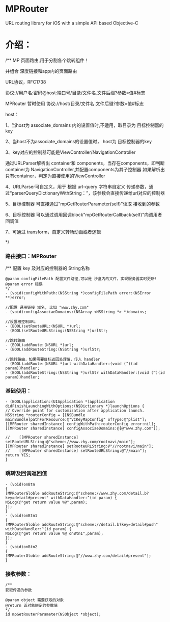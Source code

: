 # MPRouter #
URL routing library for iOS with a simple API based Objective-C

# 介绍： #
/**
MP 页面路由,用于分割各个跳转组件！

并组合 深度链接和app内的页面路由

URL协议，RFC1738

协议://用户名:密码@host:端口号/目录/文件名.文件后缀?参数=值#标志

MPRouter 暂时使用 协议://host/目录/文件名.文件后缀?参数=值#标志

host：

1、当host为 associate_domains 内的设置值时,不适用，取目录为 目标控制器的key

2、当host不为associate_domains的设置值时， host为 目标控制器的key

3、key对应的控制器可能是ViewController/NavigationController

通过URLParser解析出 container和 components，当存在components，即判断container为 NavigationController,并配置components为其子控制器
如果解析出只有container，判定为直接使用的ViewController

4、URLParser可自定义，用于 根据 url-query 字符串自定义 传递参数，通过“parserQueryDictionaryWithString：”，该参数会直接传递给url对应的控制器

5、目标控制器 可直接通过"mpGetRouterParameter(self)"读取 接收到的参数

6、目标控制器 可以通过调用回调block"mpGetRouterCallback(self)"向调用者 回调值

7、可通过 transform，自定义转场动画或者逻辑

*/


### 路由接口：MPRouter ###
/**
配置 key 及对应的控制器的 String名称
```objc
@param configFilePath 配置文件路径,可以是 沙盒内的文件，实现服务器实时更新!
@param error 错误
*/
- (void)configWithPath:(NSString *)configFilePath error:(NSError **)error;

//配置 通用链接 域名, 比如 "www.zhy.com"
- (void)configAssociaeDomains:(NSArray <NSString *> *)domains;

//设置根控制URL
- (BOOL)setRooteURL:(NSURL *)url;
- (BOOL)setRooteURLString:(NSString *)urlStr;

//跳转路由
- (BOOL)addRoute:(NSURL *)url;
- (BOOL)addRouteString:(NSString *)urlStr;

//跳转路由，如果需要目标返回处理值，传入 handler
- (BOOL)addRoute:(NSURL *)url withDataHandler:(void (^)(id param))handler;
- (BOOL)addRouteString:(NSString *)urlStr withDataHandler:(void (^)(id param))handler;
```

### 基础使用： ###
```objc
- (BOOL)application:(UIApplication *)application didFinishLaunchingWithOptions:(NSDictionary *)launchOptions {
// Override point for customization after application launch.
NSString *routerConfig = [[NSBundle mainBundle]pathForResource:@"VCKeyMapConfig" ofType:@"plist"];
[[MPRouter sharedInstance] configWithPath:routerConfig error:nil];
[[MPRouter sharedInstance] configAssociaeDomains:@[@"www.zhy.com"]];

//    [[MPRouter sharedInstance] setRooteURLString:@"scheme://www.zhy.com/rootnavi/main"];
[[MPRouter sharedInstance] setRooteURLString:@"//rootnavi/main"];
//    [[MPRouter sharedInstance] setRooteURLString:@"//main"];
return YES;
}
```

### 跳转及回调返回值 ###
```objc
- (void)onBtn
{
[MPRouterGloble addRouteString:@"scheme://www.zhy.com/detail.b?key=detail#present" withDataHandler:^(id param) {
NSLog(@"get return value %@",param);
}];
}
- (void)onBtn1
{
[MPRouterGloble addRouteString:@"scheme://detail.b?key=detail#push" withDataHandler:^(id param) {
NSLog(@"get return value %@ onBtn1",param);
}];
}
- (void)onBtn2
{
[MPRouterGloble addRouteString:@"//www.zhy.com/detail#present"];
}
```

### 接收参数： ###
```objc
/**
获取传递的参数

@param object 需要获取的对象
@return 该对象绑定的参数值
*/
id mpGetRouterParameter(NSObject *object);
```
